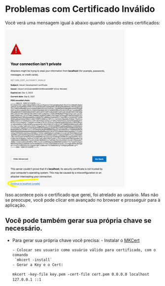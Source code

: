 # Problemas com Certificado Inválido

Você verá uma mensagem igual à abaixo quando usando estes certificados:

![](./sslproblem.png)

Isso acontece pois o certificado que gerei, foi atrelado ao usuário. Mas não se preocupe, você pode clicar em avançado no browser e prosseguir para à aplicação.

## Você pode também gerar sua própria chave se necessário.

- Para gerar sua própria chave você precisa: - Instalar o [MKCert](https://github.com/FiloSottile/mkcert)

      - Colocar seu usuario como usuário válido para certificado, com o comando
       `mkcert -install`
      - Gerar a Key e o Cert:

  `mkcert -key-file key.pem -cert-file cert.pem 0.0.0.0 localhost 127.0.0.1 ::1`
